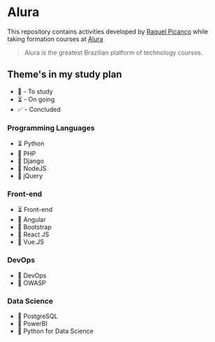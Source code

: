 # Alura

This repository contains activities developed by [Raquel Picanço](https://www.linkedin.com/in/raquel-pican%C3%A7o-384736107/) while taking formation courses at [Alura](https://www.alura.com.br/)

> Alura is the greatest Brazilian platform of technology courses.

## Theme's in my study plan

- 💭  - To study
- :hourglass_flowing_sand: - On going
- :white_check_mark: - Concluded

### Programming Languages

- :hourglass_flowing_sand: Python
- 💭  PHP
- 💭  Django
- 💭  NodeJS
- 💭  jQuery

### Front-end

- :hourglass_flowing_sand: Front-end
- 💭 Angular
- 💭 Bootstrap
- 💭 React JS
- 💭 Vue.JS

### DevOps

- 💭 DevOps
- 💭 OWASP

### Data Science

- 💭 PostgreSQL
- 💭 PowerBI
- 💭 Python for Data Science
